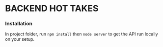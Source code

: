 # BACKEND HOT TAKES

### Installation

In project folder, run `npm install` then `node server` to get the API run locally on your setup.
